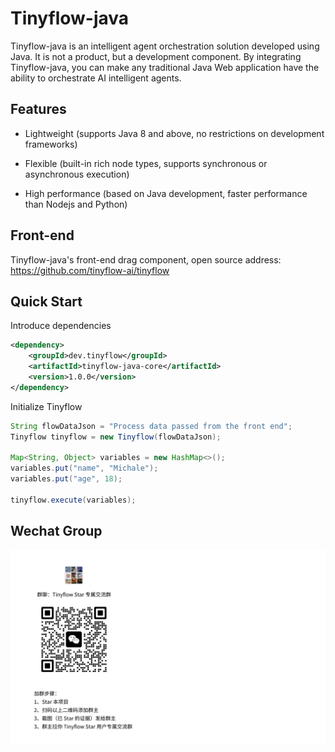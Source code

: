 # Tinyflow-java

Tinyflow-java is an intelligent agent orchestration solution developed using Java. It is not a product, but a development component.
By integrating Tinyflow-java, you can make any traditional Java Web application have the ability to orchestrate AI intelligent agents.

## Features

- Lightweight (supports Java 8 and above, no restrictions on development frameworks)

- Flexible (built-in rich node types, supports synchronous or asynchronous execution)

- High performance (based on Java development, faster performance than Nodejs and Python)

## Front-end

Tinyflow-java's front-end drag component, open source address: https://github.com/tinyflow-ai/tinyflow


## Quick Start

Introduce dependencies

```xml
<dependency>
    <groupId>dev.tinyflow</groupId>
    <artifactId>tinyflow-java-core</artifactId>
    <version>1.0.0</version>
</dependency>
```

Initialize Tinyflow

```java
String flowDataJson = "Process data passed from the front end";
Tinyflow tinyflow = new Tinyflow(flowDataJson);

Map<String, Object> variables = new HashMap<>();
variables.put("name", "Michale");
variables.put("age", 18);

tinyflow.execute(variables);
```


## Wechat Group

![](./docs/assets/images/wechat_group.jpg)